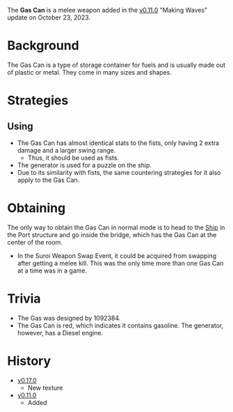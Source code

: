 The **Gas Can** is a melee weapon added in the [v0.11.0](https://github.com/HasangerGames/suroi/releases/tag/v0.11.0) "Making Waves" update on October 23, 2023.

# Background

The Gas Can is a type of storage container for fuels and is usually made out of plastic or metal. They come in many sizes and shapes.

# Strategies

## Using

- The Gas Can has almost identical stats to the fists, only having 2 extra damage and a larger swing range.
  - Thus, it should be used as fists.
- The generator is used for a puzzle on the ship.
- Due to its similarity with fists, the same countering strategies for it also apply to the Gas Can.

# Obtaining

The only way to obtain the Gas Can in normal mode is to head to the [Ship](/buildings/ship) in the Port structure and go inside the bridge, which has the Gas Can at the center of the room.

- In the Suroi Weapon Swap Event, it could be acquired from swapping after getting a melee kill. This was the only time more than one Gas Can at a time was in a game.

# Trivia

- The Gas was designed by 1092384.
- The Gas Can is red, which indicates it contains gasoline. The generator, however, has a Diesel engine.

# History

- [v0.17.0](https://github.com/HasangerGames/suroi/releases/tag/v0.17.0)
  - New texture
- [v0.11.0](https://github.com/HasangerGames/suroi/releases/tag/v0.11.0)
  - Added
